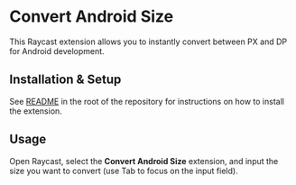 # Convert Android Size

This Raycast extension allows you to instantly convert between PX and DP for Android development.

## Installation & Setup

See [README](../README.md) in the root of the repository for instructions on how to install the extension.

## Usage

Open Raycast, select the **Convert Android Size** extension, and input the size you want to convert 
(use Tab to focus on the input field).
